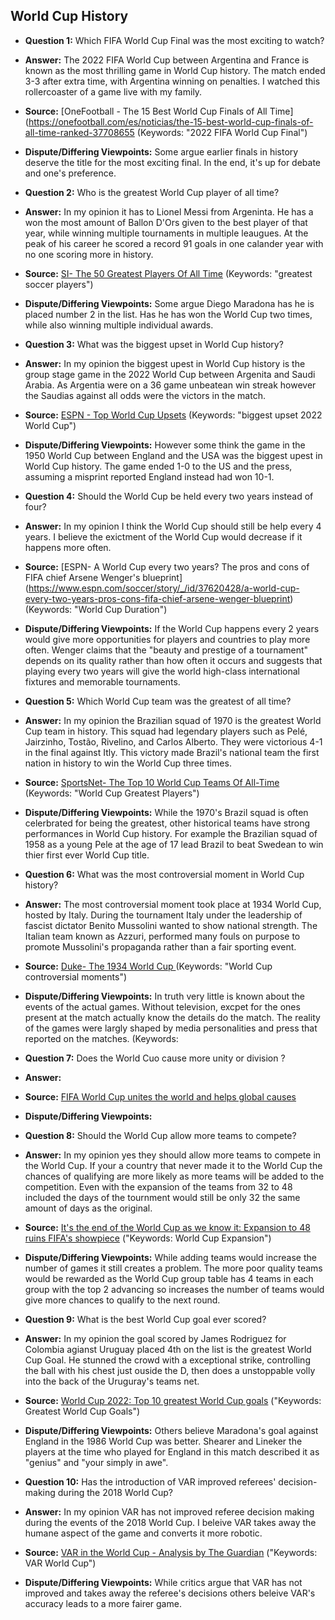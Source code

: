 ## World Cup History 

- **Question 1:** Which FIFA World Cup Final was the most exciting to watch?  
- **Answer:** The 2022 FIFA World Cup between Argentina and France is known as the most thrilling game in World Cup history. The match ended 3-3 after extra time, with Argentina winning on penalties. I watched this rollercoaster of a game live with my family. 
- **Source:** [OneFootball - The 15 Best World Cup Finals of All Time](https://onefootball.com/es/noticias/the-15-best-world-cup-finals-of-all-time-ranked-37708655 (Keywords: "2022 FIFA World Cup Final") 
- **Dispute/Differing Viewpoints:** Some argue earlier finals in history deserve the title for the most exciting final. In the end, it's up for debate and one's preference.  

- **Question 2:** Who is the greatest World Cup player of all time?  
- **Answer:** In my opinion it has to Lionel Messi from Argeninta. He has a won the most amount of Ballon D'Ors given to the best player of that year, while winning multiple tournaments in multiple leaugues. At the peak of his career he scored a record 91 goals in one calander year with no one scoring more in history. 
- **Source:** [SI- The 50 Greatest Players Of All Time](https://www.si.com/soccer/the-50-greatest-soccer-players-of-all-time) (Keywords: "greatest soccer players") 
- **Dispute/Differing Viewpoints:** Some argue Diego Maradona has he is placed number 2 in the list. Has he has won the World Cup two times, while also winning multiple individual awards. 

- **Question 3:** What was the biggest upset in World Cup history?  
- **Answer:** In my opinion the biggest upest in World Cup history is the group stage game in the 2022 World Cup between Argenita and Saudi Arabia. As Argentia were on a 36 game unbeatean win streak however the Saudias against all odds were the victors in the match. 
- **Source:** [ESPN - Top World Cup Upsets](https://www.espn.com/) (Keywords: "biggest upset 2022 World Cup")
- **Dispute/Differing Viewpoints:** However some think the game in the 1950 World Cup between England and the USA was the biggest upest in World Cup history. The game ended 1-0 to the US and the press, assuming a misprint reported England instead had won 10-1. 

- **Question 4:** Should the World Cup be held every two years instead of four?  
- **Answer:** In my opinion I think the World Cup should still be help every 4 years. I believe the exictment of the World Cup would decrease if it happens more often. 
- **Source:** [ESPN- A World Cup every two years? The pros and cons of FIFA chief Arsene Wenger's blueprint] (https://www.espn.com/soccer/story/_/id/37620428/a-world-cup-every-two-years-pros-cons-fifa-chief-arsene-wenger-blueprint) (Keywords: "World Cup Duration") 
- **Dispute/Differing Viewpoints:** If the World Cup happens every 2 years would give more opportunities for players and countries to play more often. 
Wenger claims that the "beauty and prestige of a tournament" depends on its quality rather than how often it occurs and suggests that playing every two years will give the world high-class international fixtures and memorable tournaments.

- **Question 5:** Which World Cup team was the greatest of all time?  
- **Answer:** In my opinion the Brazilian squad of 1970 is the greatest World Cup team in history. This squad had legendary players such as Pelé, Jairzinho, Tostão, Rivelino, and Carlos Alberto. They were victorious 4-1 in the final against Itly. This victory made Brazil's national team the first nation in history to win the World Cup three times. 
- **Source:** [SportsNet- The Top 10 World Cup Teams Of All-Time](https://www.goal.com/) (Keywords: "World Cup Greatest Players")
- **Dispute/Differing Viewpoints:** While the 1970's Brazil squad is often celerbrated for being the greatest, other historical teams have strong performances in World Cup history. For example the Brazilian squad of 1958 as a young Pele at the age of 17 lead Brazil to beat Swedean to win thier first ever World Cup title.  

- **Question 6:** What was the most controversial moment in World Cup history?  
- **Answer:** The most controversial moment took place at 1934 World Cup, hosted by Italy. During the tournament Italy under the leadership of fascist dictator Benito Mussolini wanted to show national strength. The Italian team known as Azzuri, performed many fouls on purpose to promote Mussolini's propaganda rather than a fair sporting event.  
- **Source:** [Duke- The 1934 World Cup ](https://sites.duke.edu/wcwp/research-projects/football-and-politics-in-europe-1930s-1950s/mussolinis-football/the-1934-world-cup/) (Keywords: "World Cup controversial moments")  
- **Dispute/Differing Viewpoints:** In truth very little is known about the events of the actual games. Without television, excpet for the ones present at the match actually know the details do the match. The reality of the games were largly shaped by media personalities and press that reported on the matches. (Keywords:

- **Question 7:** Does the World Cuo cause more unity or division ?
- **Answer:**  
- **Source:** [FIFA World Cup unites the world and helps global causes](https://inside.fifa.com/campaigns/football-unites-the-world/news/fifa-world-cup-unites-the-world-and-helps-global-causes)
- **Dispute/Differing Viewpoints:** 

- **Question 8:** Should the World Cup allow more teams to compete?  
- **Answer:** In my opinion yes they should allow more teams to compete in the World Cup. If your a country that never made it to the World Cup the chances of qualifying are more likely as more teams will be added to the competition. Even with the expansion of the teams from 32 to 48 included the days of the tournment would still be only 32 the same amount of days as the original. 
- **Source:** [It's the end of the World Cup as we know it: Expansion to 48 ruins FIFA's showpiece](https://www.si.com/soccer/2017/01/10/fifa-world-cup-expansion-48-teams-2026-gianni-infantino)  ("Keywords: World Cup Expansion")
- **Dispute/Differing Viewpoints:** While adding teams would increase the number of games it still creates a problem. The more poor quality teams would be rewarded as the World Cup group table has 4 teams in each group with the top 2 advancing so increases the number of teams would give more chances to qualify to the next round. 

- **Question 9:** What is the best World Cup goal ever scored?  
- **Answer:** In my opinion the goal scored by James Rodriguez for Colombia agianst Uruguay placed 4th on the list is the greatest World Cup Goal. He stunned the crowd with a exceptional strike, controlling the ball with his chest just ouside the D, then does a unstoppable volly into the back of the Uruguray's teams net. 
- **Source:** [World Cup 2022: Top 10 greatest World Cup goals](https://www.bbc.com/sport/football/63119496)  ("Keywords: Greatest World Cup Goals")
- **Dispute/Differing Viewpoints:** Others believe Maradona's goal against England in the 1986 World Cup was better. Shearer and Lineker the players at the time who played for England in this match described it as "genius" and "your simply in awe". 

- **Question 10:** Has the introduction of VAR improved referees' decision-making during the 2018 World Cup?  
- **Answer:** In my opinion VAR has not improved referee decision making during the events of the 2018 World Cup. I beleive VAR takes away the humane aspect of the game and converts it more robotic. 
- **Source:** [VAR in the World Cup - Analysis by The Guardian](https://www.theguardian.com/)  ("Keywords: VAR World Cup")
- **Dispute/Differing Viewpoints:** While critics argue that VAR has not improved and takes away the referee's decisions others beleive VAR's accuracy leads to a more fairer game. 
